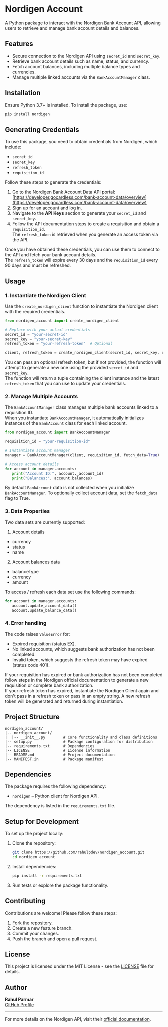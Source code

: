 # Nordigen Account

A Python package to interact with the Nordigen Bank Account API, allowing users to retrieve and manage bank account details and balances.

## Features

- Secure connection to the Nordigen API using `secret_id` and `secret_key`.
- Retrieve bank account details such as name, status, and currency.
- Fetch account balances, including multiple balance types and currencies.
- Manage multiple linked accounts via the `BankAccountManager` class.

## Installation
Ensure Python 3.7+ is installed. To install the package, use:

```bash
pip install nordigen
```

## Generating Credentials

To use this package, you need to obtain credentials from Nordigen, which include:

- `secret_id`
- `secret_key`
- `refresh_token`
- `requisition_id`

Follow these steps to generate the credentials:

1. Go to the Nordigen Bank Account Data API portal:\
   [https://developer.gocardless.com/bank-account-data/overview](https://developer.gocardless.com/bank-account-data/overview)
2. Sign up for an account and log in.
3. Navigate to the **API Keys** section to generate your `secret_id` and `secret_key`.
4. Follow the API documentation steps to create a requisition and obtain a `requisition_id`.  
   The `refresh_token` is retrieved when you generate an access token via the API.

Once you have obtained these credentials, you can use them to connect to the API and fetch your bank account details.  
The `refresh_token` will expire every 30 days and the `requisition_id` every 90 days and must be refreshed.

## Usage

### 1. Instantiate the Nordigen Client

Use the `create_nordigen_client` function to instantiate the Nordigen client with the required credentials. 

```python
from nordigen_account import create_nordigen_client

# Replace with your actual credentials
secret_id = "your-secret-id"
secret_key = "your-secret-key"
refresh_token = "your-refresh-token"  # Optional

client, refresh_token = create_nordigen_client(secret_id, secret_key, refresh_token)
```

You can pass an optional refresh token, but if not provided, the function will attempt to generate a new one using the provided `secret_id` and `secret_key`.  
The function will return a tuple containing the client instance and the latest `refresh_token` that you can use to update your credentials.

### 2. Manage Multiple Accounts

The `BankAccountManager` class manages multiple bank accounts linked to a requisition ID.  
When you instantiate `BankAccountManager`, it automatically initializes instances of the `BankAccount` class for each linked account.  

```python
from nordigen_account import BankAccountManager

requisition_id = "your-requisition-id"

# Instantiate account manager
manager = BankAccountManager(client, requisition_id, fetch_data=True)

# Access account details
for account in manager.accounts:
   print("Account ID:", account._account_id)
   print("Balances:", account.balances)
```
By default `BankAccount` data is not collected when you initialize `BankAccountManager`. To optionally collect account data, set the `fetch_data` flag to True.

### 3. Data Properties
Two data sets are currently supported:

1. Account details
- currency
- status
- name
2. Account balances data
- balanceType
- currency
- amount

To access / refresh each data set use the following commands:

```python
for account in manager.accounts:
   account.update_account_data()
   account.update_balance_data()
```

### 4. Error handling

The code raises `ValueError` for:
- Expired requisition (status EX).
- No linked accounts, which suggests bank authorization has not been completed.
- Invalid token, which suggests the refresh token may have expired (status code 401).

If your requisition has expired or bank authorization has not been completed follow steps in the Nordigen official documentation to generate a new requisition or complete bank authorization.  
If your refresh token has expired, instantiate the Nordigen Client again and don't pass in a refresh token or pass in an empty string. A new refresh token will be generated and returned during instantiation.

## Project Structure

```
nordigen_account/
|-- nordigen_account/
|  |-- __init__.py        # Core functionality and class definitions
|-- setup.py              # Package configuration for distribution
|-- requirements.txt      # Dependencies
|-- LICENSE               # License information
|-- README.md             # Project documentation
|-- MANIFEST.in           # Package manifest
```

## Dependencies

The package requires the following dependency:

- `nordigen` – Python client for Nordigen API.

The dependency is listed in the `requirements.txt` file.

## Setup for Development

To set up the project locally:

1. Clone the repository:

   ```bash
   git clone https://github.com/rahulpdev/nordigen_account.git
   cd nordigen_account
   ```

2. Install dependencies:

   ```bash
   pip install -r requirements.txt
   ```

3. Run tests or explore the package functionality.

## Contributing

Contributions are welcome! Please follow these steps:

1. Fork the repository.
2. Create a new feature branch.
3. Commit your changes.
4. Push the branch and open a pull request.

## License

This project is licensed under the MIT License - see the [LICENSE](LICENSE) file for details.

## Author

**Rahul Parmar**\
[GitHub Profile](https://github.com/rahulpdev)

---

For more details on the Nordigen API, visit their [official documentation](https://developer.gocardless.com/bank-account-data/overview).

